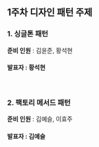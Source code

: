 ## 1주차 디자인 패턴 주제
### 1. 싱글톤 패턴
**준비 인원** : 김윤준, 황석현
#### 발표자 : 황석현
</br>

### 2. 팩토리 메서드 패턴
**준비 인원** : 김예슬, 이효주
#### 발표자 : 김예슬
